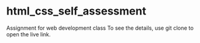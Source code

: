 # html_css_self_assessment
Assignment for web development class
To see the details, use git clone to open the live link.
